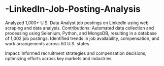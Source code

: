 # -LinkedIn-Job-Posting-Analysis
Analyzed 1,000+ U.S. Data Analyst job postings on LinkedIn using web scraping and data analysis.
Contributions:
Automated data collection and processing using Selenium, Python, and MongoDB, resulting in a database of 1,002 job postings.
Identified trends in job availability, compensation, and work arrangements across 50 U.S. states.

Impact:
Informed recruitment strategies and compensation decisions, optimizing efforts across key markets and industries.
